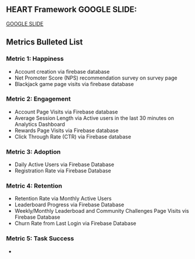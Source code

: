 ## **HEART Framework GOOGLE SLIDE:**

[GOOGLE SLIDE](https://docs.google.com/presentation/d/16w8DEZ-3e3qy0Nrw4grn8-tGn9Tece7CmrrVDgjw2YM/edit#slide=id.g30e22f2fd56_0_0)

## **Metrics Bulleted List**

### Metric 1: **Happiness**
- Account creation via firebase database
- Net Promoter Score (NPS) recommendation survey on survey page
- Blackjack game page visits via firebase database

### Metric 2: **Engagement**
- Account Page Visits via Firebase database
- Average Session Length via Active users in the last 30 minutes on Analytics Dashboard
- Rewards Page Visits via Firebase database
- Click Through Rate (CTR) via Firebase database

### Metric 3: **Adoption**
- Daily Active Users via Firebase Database
- Registration Rate via Firebase Database

### Metric 4: **Retention**
- Retention Rate via Monthly Active Users
- Leaderboard Progress via Firebase Database
- Weekly/Monthly Leaderboad and Community Challenges Page Visits vis Firebase Database
- Churn Rate from Last Login via Firebase Database
  
### Metric 5: **Task Success**
-
  
